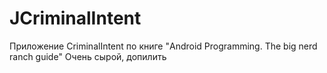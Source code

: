 # JCriminalIntent

Приложение CriminalIntent по книге "Android Programming. The big nerd ranch guide"
Очень сырой, допилить
